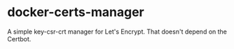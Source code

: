 # docker-certs-manager
A simple key-csr-crt manager for Let's Encrypt. That doesn't depend on the Certbot.
